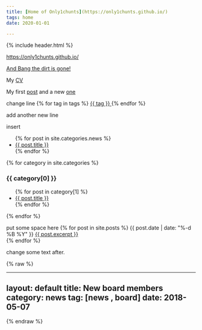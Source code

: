 ```yaml
---
title: [Home of Only1chunts](https://only1chunts.github.io/)
tags: home
date: 2020-01-01

---
```

{% include header.html %}

https://only1chunts.github.io/  

[And Bang the dirt is gone!](pages/bang.md)

My [CV](pages/my-cv.md)

My first [post](pages/my-first-post.md)
and a new [one](_posts/2021-01-021-readme.md)

change line
{% for tag in tags %}
	<a href="{{ tag | slugify }}"> {{ tag }} </a>
{% endfor %}

add another new line



insert
  <ul>
    {% for post in site.categories.news %}
      <li><a href="{{ post.url }}">{{ post.title }}</a></li>
    {% endfor %}
  </ul>


{% for category in site.categories %}
  <h3>{{ category[0] }}</h3>
  <ul>
    {% for post in category[1] %}
      <li><a href="{{ post.url }}">{{ post.title }}</a></li>
    {% endfor %}
  </ul>
{% endfor %}

put some space here
<ui>
  {% for post in site.posts %}
	{{ post.date | date: "%-d %B %Y" }} <a href="{{ post.url }}">{{ post.excerpt }} </a>
        <br>
  {% endfor %}
</ui>

change some text after.

{% raw %}

---
layout: default
title: New board members
category: news
tag: [news , board]
date: 2018-05-07
---

{% endraw %}
